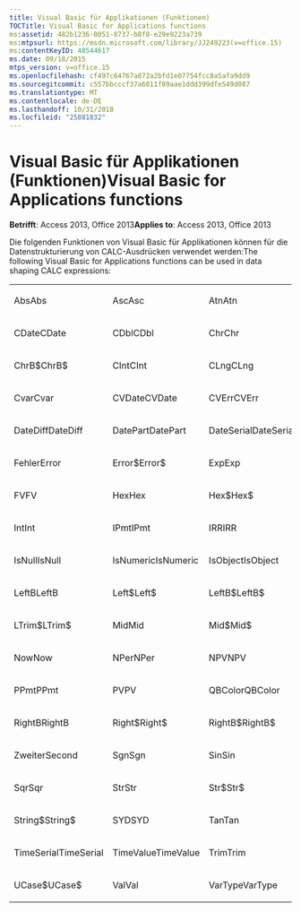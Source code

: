 ```yaml
---
title: Visual Basic für Applikationen (Funktionen)
TOCTitle: Visual Basic for Applications functions
ms:assetid: 482b1236-0051-8737-b8f8-e29e9223a739
ms:mtpsurl: https://msdn.microsoft.com/library/JJ249223(v=office.15)
ms:contentKeyID: 48544617
ms.date: 09/18/2015
mtps_version: v=office.15
ms.openlocfilehash: cf497c64767a872a2bfd1e07754fcc8a5afa9dd9
ms.sourcegitcommit: c557bbcccf37a6011f89aae1ddd399dfe549d087
ms.translationtype: MT
ms.contentlocale: de-DE
ms.lasthandoff: 10/31/2018
ms.locfileid: "25881832"
---
```

# <a name="visual-basic-for-applications-functions"></a><span data-ttu-id="597aa-102">Visual Basic für Applikationen (Funktionen)</span><span class="sxs-lookup"><span data-stu-id="597aa-102">Visual Basic for Applications functions</span></span>


<span data-ttu-id="597aa-103">**Betrifft**: Access 2013, Office 2013</span><span class="sxs-lookup"><span data-stu-id="597aa-103">**Applies to**: Access 2013, Office 2013</span></span>

<span data-ttu-id="597aa-104">Die folgenden Funktionen von Visual Basic für Applikationen können für die Datenstrukturierung von CALC-Ausdrücken verwendet werden:</span><span class="sxs-lookup"><span data-stu-id="597aa-104">The following Visual Basic for Applications functions can be used in data shaping CALC expressions:</span></span>

<table style="width:100%;">
<colgroup>
<col style="width: 16%" />
<col style="width: 16%" />
<col style="width: 16%" />
<col style="width: 16%" />
<col style="width: 16%" />
<col style="width: 16%" />
</colgroup>
<tbody>
<tr class="odd">
<td><p><span data-ttu-id="597aa-105">Abs</span><span class="sxs-lookup"><span data-stu-id="597aa-105">Abs</span></span></p></td>
<td><p><span data-ttu-id="597aa-106">Asc</span><span class="sxs-lookup"><span data-stu-id="597aa-106">Asc</span></span></p></td>
<td><p><span data-ttu-id="597aa-107">Atn</span><span class="sxs-lookup"><span data-stu-id="597aa-107">Atn</span></span></p></td>
<td><p><span data-ttu-id="597aa-108">CBool</span><span class="sxs-lookup"><span data-stu-id="597aa-108">CBool</span></span></p></td>
<td><p><span data-ttu-id="597aa-109">CByte</span><span class="sxs-lookup"><span data-stu-id="597aa-109">CByte</span></span></p></td>
<td><p><span data-ttu-id="597aa-110">CCur</span><span class="sxs-lookup"><span data-stu-id="597aa-110">CCur</span></span></p></td>
</tr>
<tr class="even">
<td><p><span data-ttu-id="597aa-111">CDate</span><span class="sxs-lookup"><span data-stu-id="597aa-111">CDate</span></span></p></td>
<td><p><span data-ttu-id="597aa-112">CDbl</span><span class="sxs-lookup"><span data-stu-id="597aa-112">CDbl</span></span></p></td>
<td><p><span data-ttu-id="597aa-113">Chr</span><span class="sxs-lookup"><span data-stu-id="597aa-113">Chr</span></span></p></td>
<td><p><span data-ttu-id="597aa-114">ChrB</span><span class="sxs-lookup"><span data-stu-id="597aa-114">ChrB</span></span></p></td>
<td><p><span data-ttu-id="597aa-115">ChrW</span><span class="sxs-lookup"><span data-stu-id="597aa-115">ChrW</span></span></p></td>
<td><p><span data-ttu-id="597aa-116">Chr$</span><span class="sxs-lookup"><span data-stu-id="597aa-116">Chr$</span></span></p></td>
</tr>
<tr class="odd">
<td><p><span data-ttu-id="597aa-117">ChrB$</span><span class="sxs-lookup"><span data-stu-id="597aa-117">ChrB$</span></span></p></td>
<td><p><span data-ttu-id="597aa-118">CInt</span><span class="sxs-lookup"><span data-stu-id="597aa-118">CInt</span></span></p></td>
<td><p><span data-ttu-id="597aa-119">CLng</span><span class="sxs-lookup"><span data-stu-id="597aa-119">CLng</span></span></p></td>
<td><p><span data-ttu-id="597aa-120">Cos</span><span class="sxs-lookup"><span data-stu-id="597aa-120">Cos</span></span></p></td>
<td><p><span data-ttu-id="597aa-121">CSng</span><span class="sxs-lookup"><span data-stu-id="597aa-121">CSng</span></span></p></td>
<td><p><span data-ttu-id="597aa-122">CStr</span><span class="sxs-lookup"><span data-stu-id="597aa-122">CStr</span></span></p></td>
</tr>
<tr class="even">
<td><p><span data-ttu-id="597aa-123">Cvar</span><span class="sxs-lookup"><span data-stu-id="597aa-123">Cvar</span></span></p></td>
<td><p><span data-ttu-id="597aa-124">CVDate</span><span class="sxs-lookup"><span data-stu-id="597aa-124">CVDate</span></span></p></td>
<td><p><span data-ttu-id="597aa-125">CVErr</span><span class="sxs-lookup"><span data-stu-id="597aa-125">CVErr</span></span></p></td>
<td><p><span data-ttu-id="597aa-126">Date</span><span class="sxs-lookup"><span data-stu-id="597aa-126">Date</span></span></p></td>
<td><p><span data-ttu-id="597aa-127">Date$</span><span class="sxs-lookup"><span data-stu-id="597aa-127">Date$</span></span></p></td>
<td><p><span data-ttu-id="597aa-128">DateAdd</span><span class="sxs-lookup"><span data-stu-id="597aa-128">DateAdd</span></span></p></td>
</tr>
<tr class="odd">
<td><p><span data-ttu-id="597aa-129">DateDiff</span><span class="sxs-lookup"><span data-stu-id="597aa-129">DateDiff</span></span></p></td>
<td><p><span data-ttu-id="597aa-130">DatePart</span><span class="sxs-lookup"><span data-stu-id="597aa-130">DatePart</span></span></p></td>
<td><p><span data-ttu-id="597aa-131">DateSerial</span><span class="sxs-lookup"><span data-stu-id="597aa-131">DateSerial</span></span></p></td>
<td><p><span data-ttu-id="597aa-132">DateValue</span><span class="sxs-lookup"><span data-stu-id="597aa-132">DateValue</span></span></p></td>
<td><p><span data-ttu-id="597aa-133">Tag</span><span class="sxs-lookup"><span data-stu-id="597aa-133">Day</span></span></p></td>
<td><p><span data-ttu-id="597aa-134">DDB</span><span class="sxs-lookup"><span data-stu-id="597aa-134">DDB</span></span></p></td>
</tr>
<tr class="even">
<td><p><span data-ttu-id="597aa-135">Fehler</span><span class="sxs-lookup"><span data-stu-id="597aa-135">Error</span></span></p></td>
<td><p><span data-ttu-id="597aa-136">Error$</span><span class="sxs-lookup"><span data-stu-id="597aa-136">Error$</span></span></p></td>
<td><p><span data-ttu-id="597aa-137">Exp</span><span class="sxs-lookup"><span data-stu-id="597aa-137">Exp</span></span></p></td>
<td><p><span data-ttu-id="597aa-138">Fix</span><span class="sxs-lookup"><span data-stu-id="597aa-138">Fix</span></span></p></td>
<td><p><span data-ttu-id="597aa-139">Format</span><span class="sxs-lookup"><span data-stu-id="597aa-139">Format</span></span></p></td>
<td><p><span data-ttu-id="597aa-140">Format$</span><span class="sxs-lookup"><span data-stu-id="597aa-140">Format$</span></span></p></td>
</tr>
<tr class="odd">
<td><p><span data-ttu-id="597aa-141">FV</span><span class="sxs-lookup"><span data-stu-id="597aa-141">FV</span></span></p></td>
<td><p><span data-ttu-id="597aa-142">Hex</span><span class="sxs-lookup"><span data-stu-id="597aa-142">Hex</span></span></p></td>
<td><p><span data-ttu-id="597aa-143">Hex$</span><span class="sxs-lookup"><span data-stu-id="597aa-143">Hex$</span></span></p></td>
<td><p><span data-ttu-id="597aa-144">Stunde</span><span class="sxs-lookup"><span data-stu-id="597aa-144">Hour</span></span></p></td>
<td><p><span data-ttu-id="597aa-145">IIF</span><span class="sxs-lookup"><span data-stu-id="597aa-145">IIF</span></span></p></td>
<td><p><span data-ttu-id="597aa-146">InStr</span><span class="sxs-lookup"><span data-stu-id="597aa-146">InStr</span></span></p></td>
</tr>
<tr class="even">
<td><p><span data-ttu-id="597aa-147">Int</span><span class="sxs-lookup"><span data-stu-id="597aa-147">Int</span></span></p></td>
<td><p><span data-ttu-id="597aa-148">IPmt</span><span class="sxs-lookup"><span data-stu-id="597aa-148">IPmt</span></span></p></td>
<td><p><span data-ttu-id="597aa-149">IRR</span><span class="sxs-lookup"><span data-stu-id="597aa-149">IRR</span></span></p></td>
<td><p><span data-ttu-id="597aa-150">IsDate</span><span class="sxs-lookup"><span data-stu-id="597aa-150">IsDate</span></span></p></td>
<td><p><span data-ttu-id="597aa-151">IsEmpty</span><span class="sxs-lookup"><span data-stu-id="597aa-151">IsEmpty</span></span></p></td>
<td><p><span data-ttu-id="597aa-152">ISTFEHLER</span><span class="sxs-lookup"><span data-stu-id="597aa-152">IsError</span></span></p></td>
</tr>
<tr class="odd">
<td><p><span data-ttu-id="597aa-153">IsNull</span><span class="sxs-lookup"><span data-stu-id="597aa-153">IsNull</span></span></p></td>
<td><p><span data-ttu-id="597aa-154">IsNumeric</span><span class="sxs-lookup"><span data-stu-id="597aa-154">IsNumeric</span></span></p></td>
<td><p><span data-ttu-id="597aa-155">IsObject</span><span class="sxs-lookup"><span data-stu-id="597aa-155">IsObject</span></span></p></td>
<td><p><span data-ttu-id="597aa-156">LCase</span><span class="sxs-lookup"><span data-stu-id="597aa-156">LCase</span></span></p></td>
<td><p><span data-ttu-id="597aa-157">LCase$</span><span class="sxs-lookup"><span data-stu-id="597aa-157">LCase$</span></span></p></td>
<td><p><span data-ttu-id="597aa-158">Linksbündig</span><span class="sxs-lookup"><span data-stu-id="597aa-158">Left</span></span></p></td>
</tr>
<tr class="even">
<td><p><span data-ttu-id="597aa-159">LeftB</span><span class="sxs-lookup"><span data-stu-id="597aa-159">LeftB</span></span></p></td>
<td><p><span data-ttu-id="597aa-160">Left$</span><span class="sxs-lookup"><span data-stu-id="597aa-160">Left$</span></span></p></td>
<td><p><span data-ttu-id="597aa-161">LeftB$</span><span class="sxs-lookup"><span data-stu-id="597aa-161">LeftB$</span></span></p></td>
<td><p><span data-ttu-id="597aa-162">Len</span><span class="sxs-lookup"><span data-stu-id="597aa-162">Len</span></span></p></td>
<td><p><span data-ttu-id="597aa-163">Log</span><span class="sxs-lookup"><span data-stu-id="597aa-163">Log</span></span></p></td>
<td><p><span data-ttu-id="597aa-164">LTrim</span><span class="sxs-lookup"><span data-stu-id="597aa-164">LTrim</span></span></p></td>
</tr>
<tr class="odd">
<td><p><span data-ttu-id="597aa-165">LTrim$</span><span class="sxs-lookup"><span data-stu-id="597aa-165">LTrim$</span></span></p></td>
<td><p><span data-ttu-id="597aa-166">Mid</span><span class="sxs-lookup"><span data-stu-id="597aa-166">Mid</span></span></p></td>
<td><p><span data-ttu-id="597aa-167">Mid$</span><span class="sxs-lookup"><span data-stu-id="597aa-167">Mid$</span></span></p></td>
<td><p><span data-ttu-id="597aa-168">Minute</span><span class="sxs-lookup"><span data-stu-id="597aa-168">Minute</span></span></p></td>
<td><p><span data-ttu-id="597aa-169">MIRR</span><span class="sxs-lookup"><span data-stu-id="597aa-169">MIRR</span></span></p></td>
<td><p><span data-ttu-id="597aa-170">Monat</span><span class="sxs-lookup"><span data-stu-id="597aa-170">Month</span></span></p></td>
</tr>
<tr class="even">
<td><p><span data-ttu-id="597aa-171">Now</span><span class="sxs-lookup"><span data-stu-id="597aa-171">Now</span></span></p></td>
<td><p><span data-ttu-id="597aa-172">NPer</span><span class="sxs-lookup"><span data-stu-id="597aa-172">NPer</span></span></p></td>
<td><p><span data-ttu-id="597aa-173">NPV</span><span class="sxs-lookup"><span data-stu-id="597aa-173">NPV</span></span></p></td>
<td><p><span data-ttu-id="597aa-174">Oct</span><span class="sxs-lookup"><span data-stu-id="597aa-174">Oct</span></span></p></td>
<td><p><span data-ttu-id="597aa-175">Oct$</span><span class="sxs-lookup"><span data-stu-id="597aa-175">Oct$</span></span></p></td>
<td><p><span data-ttu-id="597aa-176">Pmt</span><span class="sxs-lookup"><span data-stu-id="597aa-176">Pmt</span></span></p></td>
</tr>
<tr class="odd">
<td><p><span data-ttu-id="597aa-177">PPmt</span><span class="sxs-lookup"><span data-stu-id="597aa-177">PPmt</span></span></p></td>
<td><p><span data-ttu-id="597aa-178">PV</span><span class="sxs-lookup"><span data-stu-id="597aa-178">PV</span></span></p></td>
<td><p><span data-ttu-id="597aa-179">QBColor</span><span class="sxs-lookup"><span data-stu-id="597aa-179">QBColor</span></span></p></td>
<td><p><span data-ttu-id="597aa-180">Rate</span><span class="sxs-lookup"><span data-stu-id="597aa-180">Rate</span></span></p></td>
<td><p><span data-ttu-id="597aa-181">RGB</span><span class="sxs-lookup"><span data-stu-id="597aa-181">RGB</span></span></p></td>
<td><p><span data-ttu-id="597aa-182">Rechtsbündig</span><span class="sxs-lookup"><span data-stu-id="597aa-182">Right</span></span></p></td>
</tr>
<tr class="even">
<td><p><span data-ttu-id="597aa-183">RightB</span><span class="sxs-lookup"><span data-stu-id="597aa-183">RightB</span></span></p></td>
<td><p><span data-ttu-id="597aa-184">Right$</span><span class="sxs-lookup"><span data-stu-id="597aa-184">Right$</span></span></p></td>
<td><p><span data-ttu-id="597aa-185">RightB$</span><span class="sxs-lookup"><span data-stu-id="597aa-185">RightB$</span></span></p></td>
<td><p><span data-ttu-id="597aa-186">Rnd</span><span class="sxs-lookup"><span data-stu-id="597aa-186">Rnd</span></span></p></td>
<td><p><span data-ttu-id="597aa-187">RTrim</span><span class="sxs-lookup"><span data-stu-id="597aa-187">RTrim</span></span></p></td>
<td><p><span data-ttu-id="597aa-188">RTrim$</span><span class="sxs-lookup"><span data-stu-id="597aa-188">RTrim$</span></span></p></td>
</tr>
<tr class="odd">
<td><p><span data-ttu-id="597aa-189">Zweiter</span><span class="sxs-lookup"><span data-stu-id="597aa-189">Second</span></span></p></td>
<td><p><span data-ttu-id="597aa-190">Sgn</span><span class="sxs-lookup"><span data-stu-id="597aa-190">Sgn</span></span></p></td>
<td><p><span data-ttu-id="597aa-191">Sin</span><span class="sxs-lookup"><span data-stu-id="597aa-191">Sin</span></span></p></td>
<td><p><span data-ttu-id="597aa-192">SLN</span><span class="sxs-lookup"><span data-stu-id="597aa-192">SLN</span></span></p></td>
<td><p><span data-ttu-id="597aa-193">Space</span><span class="sxs-lookup"><span data-stu-id="597aa-193">Space</span></span></p></td>
<td><p><span data-ttu-id="597aa-194">Space$</span><span class="sxs-lookup"><span data-stu-id="597aa-194">Space$</span></span></p></td>
</tr>
<tr class="even">
<td><p><span data-ttu-id="597aa-195">Sqr</span><span class="sxs-lookup"><span data-stu-id="597aa-195">Sqr</span></span></p></td>
<td><p><span data-ttu-id="597aa-196">Str</span><span class="sxs-lookup"><span data-stu-id="597aa-196">Str</span></span></p></td>
<td><p><span data-ttu-id="597aa-197">Str$</span><span class="sxs-lookup"><span data-stu-id="597aa-197">Str$</span></span></p></td>
<td><p><span data-ttu-id="597aa-198">StrComp</span><span class="sxs-lookup"><span data-stu-id="597aa-198">StrComp</span></span></p></td>
<td><p><span data-ttu-id="597aa-199">StrConv</span><span class="sxs-lookup"><span data-stu-id="597aa-199">StrConv</span></span></p></td>
<td><p><span data-ttu-id="597aa-200">String</span><span class="sxs-lookup"><span data-stu-id="597aa-200">String</span></span></p></td>
</tr>
<tr class="odd">
<td><p><span data-ttu-id="597aa-201">String$</span><span class="sxs-lookup"><span data-stu-id="597aa-201">String$</span></span></p></td>
<td><p><span data-ttu-id="597aa-202">SYD</span><span class="sxs-lookup"><span data-stu-id="597aa-202">SYD</span></span></p></td>
<td><p><span data-ttu-id="597aa-203">Tan</span><span class="sxs-lookup"><span data-stu-id="597aa-203">Tan</span></span></p></td>
<td><p><span data-ttu-id="597aa-204">Time</span><span class="sxs-lookup"><span data-stu-id="597aa-204">Time</span></span></p></td>
<td><p><span data-ttu-id="597aa-205">Time$</span><span class="sxs-lookup"><span data-stu-id="597aa-205">Time$</span></span></p></td>
<td><p><span data-ttu-id="597aa-206">Timer</span><span class="sxs-lookup"><span data-stu-id="597aa-206">Timer</span></span></p></td>
</tr>
<tr class="even">
<td><p><span data-ttu-id="597aa-207">TimeSerial</span><span class="sxs-lookup"><span data-stu-id="597aa-207">TimeSerial</span></span></p></td>
<td><p><span data-ttu-id="597aa-208">TimeValue</span><span class="sxs-lookup"><span data-stu-id="597aa-208">TimeValue</span></span></p></td>
<td><p><span data-ttu-id="597aa-209">Trim</span><span class="sxs-lookup"><span data-stu-id="597aa-209">Trim</span></span></p></td>
<td><p><span data-ttu-id="597aa-210">Trim$</span><span class="sxs-lookup"><span data-stu-id="597aa-210">Trim$</span></span></p></td>
<td><p><span data-ttu-id="597aa-211">TypeName</span><span class="sxs-lookup"><span data-stu-id="597aa-211">TypeName</span></span></p></td>
<td><p><span data-ttu-id="597aa-212">UCase</span><span class="sxs-lookup"><span data-stu-id="597aa-212">UCase</span></span></p></td>
</tr>
<tr class="odd">
<td><p><span data-ttu-id="597aa-213">UCase$</span><span class="sxs-lookup"><span data-stu-id="597aa-213">UCase$</span></span></p></td>
<td><p><span data-ttu-id="597aa-214">Val</span><span class="sxs-lookup"><span data-stu-id="597aa-214">Val</span></span></p></td>
<td><p><span data-ttu-id="597aa-215">VarType</span><span class="sxs-lookup"><span data-stu-id="597aa-215">VarType</span></span></p></td>
<td><p><span data-ttu-id="597aa-216">Weekday</span><span class="sxs-lookup"><span data-stu-id="597aa-216">Weekday</span></span></p></td>
<td><p><span data-ttu-id="597aa-217">Jahr</span><span class="sxs-lookup"><span data-stu-id="597aa-217">Year</span></span></p></td>
<td><p><br />
</p></td>
</tr>
</tbody>
</table>


